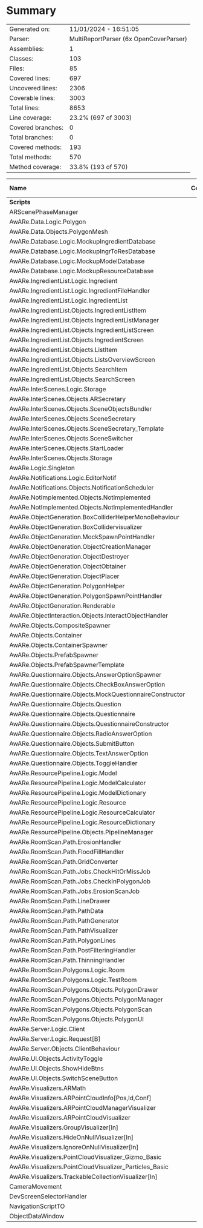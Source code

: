 ﻿# Summary
|||
|:---|:---|
| Generated on: | 11/01/2024 - 16:51:05 |
| Parser: | MultiReportParser (6x OpenCoverParser) |
| Assemblies: | 1 |
| Classes: | 103 |
| Files: | 85 |
| Covered lines: | 697 |
| Uncovered lines: | 2306 |
| Coverable lines: | 3003 |
| Total lines: | 8653 |
| Line coverage: | 23.2% (697 of 3003) |
| Covered branches: | 0 |
| Total branches: | 0 |
| Covered methods: | 193 |
| Total methods: | 570 |
| Method coverage: | 33.8% (193 of 570) |

|**Name**|**Covered**|**Uncovered**|**Coverable**|**Total**|**Line coverage**|**Covered**|**Total**|**Branch coverage**|**Covered**|**Total**|**Method coverage**|
|:---|---:|---:|---:|---:|---:|---:|---:|---:|---:|---:|---:|
|**Scripts**|**697**|**2306**|**3003**|**11347**|**23.2%**|**0**|**0**|****|**193**|**570**|**33.8%**|
|ARScenePhaseManager|0|41|41|79|0%|0|0||0|5|0%|
|AwARe.Data.Logic.Polygon|19|9|28|97|67.8%|0|0||7|10|70%|
|AwARe.Data.Objects.PolygonMesh|0|33|33|78|0%|0|0||0|5|0%|
|AwARe.Database.Logic.MockupIngredientDatabase|0|22|22|92|0%|0|0||0|4|0%|
|AwARe.Database.Logic.MockupIngrToResDatabase|10|0|10|69|100%|0|0||2|2|100%|
|AwARe.Database.Logic.MockupModelDatabase|7|6|13|45|53.8%|0|0||2|3|66.6%|
|AwARe.Database.Logic.MockupResourceDatabase|7|6|13|55|53.8%|0|0||2|3|66.6%|
|AwARe.IngredientList.Logic.Ingredient|13|18|31|174|41.9%|0|0||4|12|33.3%|
|AwARe.IngredientList.Logic.IngredientFileHandler|0|65|65|130|0%|0|0||0|3|0%|
|AwARe.IngredientList.Logic.IngredientList|11|29|40|174|27.5%|0|0||6|15|40%|
|AwARe.IngredientList.Objects.IngredientListItem|0|12|12|64|0%|0|0||0|4|0%|
|AwARe.IngredientList.Objects.IngredientListManager|0|102|102|262|0%|0|0||0|36|0%|
|AwARe.IngredientList.Objects.IngredientListScreen|0|65|65|186|0%|0|0||0|17|0%|
|AwARe.IngredientList.Objects.IngredientScreen|0|26|26|88|0%|0|0||0|4|0%|
|AwARe.IngredientList.Objects.ListItem|0|26|26|97|0%|0|0||0|6|0%|
|AwARe.IngredientList.Objects.ListsOverviewScreen|0|44|44|120|0%|0|0||0|9|0%|
|AwARe.IngredientList.Objects.SearchItem|0|9|9|54|0%|0|0||0|3|0%|
|AwARe.IngredientList.Objects.SearchScreen|0|27|27|85|0%|0|0||0|6|0%|
|AwARe.InterScenes.Logic.Storage|3|0|3|32|100%|0|0||5|5|100%|
|AwARe.InterScenes.Objects.ARSecretary|0|16|16|102|0%|0|0||0|11|0%|
|AwARe.InterScenes.Objects.SceneObjectsBundler|0|15|15|52|0%|0|0||0|2|0%|
|AwARe.InterScenes.Objects.SceneSecretary|0|36|36|163|0%|0|0||0|7|0%|
|AwARe.InterScenes.Objects.SceneSecretary_Template|0|1|1|163|0%|0|0||0|3|0%|
|AwARe.InterScenes.Objects.SceneSwitcher|0|19|19|125|0%|0|0||0|13|0%|
|AwARe.InterScenes.Objects.StartLoader|0|12|12|56|0%|0|0||0|2|0%|
|AwARe.InterScenes.Objects.Storage|12|1|13|80|92.3%|0|0||9|10|90%|
|AwARe.Logic.Singleton|9|1|10|82|90%|0|0||3|3|100%|
|AwARe.Notifications.Logic.EditorNotif|0|21|21|76|0%|0|0||0|6|0%|
|AwARe.Notifications.Objects.NotificationScheduler|0|29|29|120|0%|0|0||0|6|0%|
|AwARe.NotImplemented.Objects.NotImplemented|0|2|2|19|0%|0|0||0|2|0%|
|AwARe.NotImplemented.Objects.NotImplementedHandler|0|17|17|80|0%|0|0||0|6|0%|
|AwARe.ObjectGeneration.BoxColliderHelperMonoBehaviour|30|2|32|84|93.7%|0|0||2|2|100%|
|AwARe.ObjectGeneration.BoxCollidervisualizer|6|0|6|84|100%|0|0||1|1|100%|
|AwARe.ObjectGeneration.MockSpawnPointHandler|0|9|9|50|0%|0|0||0|2|0%|
|AwARe.ObjectGeneration.ObjectCreationManager|39|2|41|153|95.1%|0|0||11|11|100%|
|AwARe.ObjectGeneration.ObjectDestroyer|7|0|7|32|100%|0|0||1|1|100%|
|AwARe.ObjectGeneration.ObjectObtainer|11|0|11|46|100%|0|0||2|2|100%|
|AwARe.ObjectGeneration.ObjectPlacer|61|69|130|308|46.9%|0|0||6|10|60%|
|AwARe.ObjectGeneration.PolygonHelper|35|0|35|101|100%|0|0||4|4|100%|
|AwARe.ObjectGeneration.PolygonSpawnPointHandler|30|0|30|93|100%|0|0||4|4|100%|
|AwARe.ObjectGeneration.Renderable|45|1|46|166|97.8%|0|0||24|25|96%|
|AwARe.ObjectInteraction.Objects.InteractObjectHandler|0|13|13|41|0%|0|0||0|2|0%|
|AwARe.Objects.CompositeSpawner|0|6|6|99|0%|0|0||0|6|0%|
|AwARe.Objects.Container|0|5|5|41|0%|0|0||0|2|0%|
|AwARe.Objects.ContainerSpawner|0|22|22|68|0%|0|0||0|4|0%|
|AwARe.Objects.PrefabSpawner|0|5|5|99|0%|0|0||0|2|0%|
|AwARe.Objects.PrefabSpawnerTemplate|0|5|5|99|0%|0|0||0|5|0%|
|AwARe.Questionnaire.Objects.AnswerOptionSpawner|18|0|18|170|100%|0|0||7|7|100%|
|AwARe.Questionnaire.Objects.CheckBoxAnswerOption|11|0|11|170|100%|0|0||2|2|100%|
|AwARe.Questionnaire.Objects.MockQuestionnaireConstructor|9|0|9|123|100%|0|0||2|2|100%|
|AwARe.Questionnaire.Objects.Question|39|8|47|155|82.9%|0|0||19|19|100%|
|AwARe.Questionnaire.Objects.Questionnaire|32|0|32|120|100%|0|0||9|9|100%|
|AwARe.Questionnaire.Objects.QuestionnaireConstructor|19|2|21|123|90.4%|0|0||6|8|75%|
|AwARe.Questionnaire.Objects.RadioAnswerOption|16|0|16|170|100%|0|0||2|2|100%|
|AwARe.Questionnaire.Objects.SubmitButton|0|3|3|22|0%|0|0||0|1|0%|
|AwARe.Questionnaire.Objects.TextAnswerOption|8|0|8|170|100%|0|0||2|2|100%|
|AwARe.Questionnaire.Objects.ToggleHandler|4|17|21|60|19%|0|0||6|7|85.7%|
|AwARe.ResourcePipeline.Logic.Model|15|7|22|126|68.1%|0|0||5|12|41.6%|
|AwARe.ResourcePipeline.Logic.ModelCalculator|6|2|8|28|75%|0|0||1|1|100%|
|AwARe.ResourcePipeline.Logic.ModelDictionary|0|7|7|126|0%|0|0||0|4|0%|
|AwARe.ResourcePipeline.Logic.Resource|14|2|16|114|87.5%|0|0||7|9|77.7%|
|AwARe.ResourcePipeline.Logic.ResourceCalculator|32|0|32|77|100%|0|0||3|3|100%|
|AwARe.ResourcePipeline.Logic.ResourceDictionary|6|1|7|114|85.7%|0|0||4|5|80%|
|AwARe.ResourcePipeline.Objects.PipelineManager|52|5|57|133|91.2%|0|0||7|7|100%|
|AwARe.RoomScan.Path.ErosionHandler|0|95|95|201|0%|0|0||0|5|0%|
|AwARe.RoomScan.Path.FloodFillHandler|0|69|69|169|0%|0|0||0|3|0%|
|AwARe.RoomScan.Path.GridConverter|0|26|26|64|0%|0|0||0|2|0%|
|AwARe.RoomScan.Path.Jobs.CheckHitOrMissJob|0|46|46|127|0%|0|0||0|2|0%|
|AwARe.RoomScan.Path.Jobs.CheckInPolygonJob|0|31|31|99|0%|0|0||0|2|0%|
|AwARe.RoomScan.Path.Jobs.ErosionScanJob|0|17|17|76|0%|0|0||0|3|0%|
|AwARe.RoomScan.Path.LineDrawer|0|45|45|85|0%|0|0||0|1|0%|
|AwARe.RoomScan.Path.PathData|0|73|73|175|0%|0|0||0|5|0%|
|AwARe.RoomScan.Path.PathGenerator|0|154|154|347|0%|0|0||0|9|0%|
|AwARe.RoomScan.Path.PathVisualizer|0|29|29|85|0%|0|0||0|3|0%|
|AwARe.RoomScan.Path.PolygonLines|0|7|7|347|0%|0|0||0|5|0%|
|AwARe.RoomScan.Path.PostFilteringHandler|0|128|128|225|0%|0|0||0|1|0%|
|AwARe.RoomScan.Path.ThinningHandler|0|84|84|170|0%|0|0||0|6|0%|
|AwARe.RoomScan.Polygons.Logic.Room|9|11|20|67|45%|0|0||5|6|83.3%|
|AwARe.RoomScan.Polygons.Logic.TestRoom|16|0|16|74|100%|0|0||2|2|100%|
|AwARe.RoomScan.Polygons.Objects.PolygonDrawer|36|43|79|172|45.5%|0|0||9|15|60%|
|AwARe.RoomScan.Polygons.Objects.PolygonManager|0|86|86|241|0%|0|0||0|20|0%|
|AwARe.RoomScan.Polygons.Objects.PolygonScan|0|24|24|58|0%|0|0||0|1|0%|
|AwARe.RoomScan.Polygons.Objects.PolygonUI|0|28|28|66|0%|0|0||0|1|0%|
|AwARe.Server.Logic.Client|0|111|111|353|0%|0|0||0|12|0%|
|AwARe.Server.Logic.Request[B]|0|28|28|353|0%|0|0||0|6|0%|
|AwARe.Server.Objects.ClientBehaviour|0|14|14|35|0%|0|0||0|2|0%|
|AwARe.UI.Objects.ActivityToggle|0|2|2|29|0%|0|0||0|2|0%|
|AwARe.UI.Objects.ShowHideBtns|0|8|8|37|0%|0|0||0|2|0%|
|AwARe.UI.Objects.SwitchSceneButton|0|4|4|48|0%|0|0||0|4|0%|
|AwARe.Visualizers.ARMath|0|13|13|53|0%|0|0||0|4|0%|
|AwARe.Visualizers.ARPointCloudInfo[Pos,Id,Conf]|0|6|6|53|0%|0|0||0|1|0%|
|AwARe.Visualizers.ARPointCloudManagerVisualizer|0|10|10|30|0%|0|0||0|3|0%|
|AwARe.Visualizers.ARPointCloudVisualizer|0|10|10|26|0%|0|0||0|3|0%|
|AwARe.Visualizers.GroupVisualizer[In]|0|13|13|102|0%|0|0||0|3|0%|
|AwARe.Visualizers.HideOnNullVisualizer[In]|0|13|13|102|0%|0|0||0|3|0%|
|AwARe.Visualizers.IgnoreOnNullVisualizer[In]|0|10|10|102|0%|0|0||0|3|0%|
|AwARe.Visualizers.PointCloudVisualizer_Gizmo_Basic|0|42|42|143|0%|0|0||0|6|0%|
|AwARe.Visualizers.PointCloudVisualizer_Particles_Basic|0|48|48|143|0%|0|0||0|5|0%|
|AwARe.Visualizers.TrackableCollectionVisualizer[In]|0|18|18|102|0%|0|0||0|3|0%|
|CameraMovement|0|23|23|41|0%|0|0||0|3|0%|
|DevScreenSelectorHandler|0|10|10|24|0%|0|0||0|1|0%|
|NavigationScriptTO|0|12|12|35|0%|0|0||0|4|0%|
|ObjectDataWindow|0|12|12|24|0%|0|0||0|2|0%|

